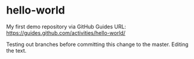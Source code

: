 # hello-world
My first demo repository via GitHub Guides
URL: https://guides.github.com/activities/hello-world/

Testing out branches before committing this change to the master.
Editing the text.
